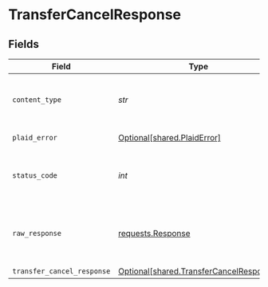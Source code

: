 # TransferCancelResponse


## Fields

| Field                                                                                    | Type                                                                                     | Required                                                                                 | Description                                                                              |
| ---------------------------------------------------------------------------------------- | ---------------------------------------------------------------------------------------- | ---------------------------------------------------------------------------------------- | ---------------------------------------------------------------------------------------- |
| `content_type`                                                                           | *str*                                                                                    | :heavy_check_mark:                                                                       | HTTP response content type for this operation                                            |
| `plaid_error`                                                                            | [Optional[shared.PlaidError]](../../models/shared/plaiderror.md)                         | :heavy_minus_sign:                                                                       | Error response                                                                           |
| `status_code`                                                                            | *int*                                                                                    | :heavy_check_mark:                                                                       | HTTP response status code for this operation                                             |
| `raw_response`                                                                           | [requests.Response](https://requests.readthedocs.io/en/latest/api/#requests.Response)    | :heavy_check_mark:                                                                       | Raw HTTP response; suitable for custom response parsing                                  |
| `transfer_cancel_response`                                                               | [Optional[shared.TransferCancelResponse]](../../models/shared/transfercancelresponse.md) | :heavy_minus_sign:                                                                       | OK                                                                                       |